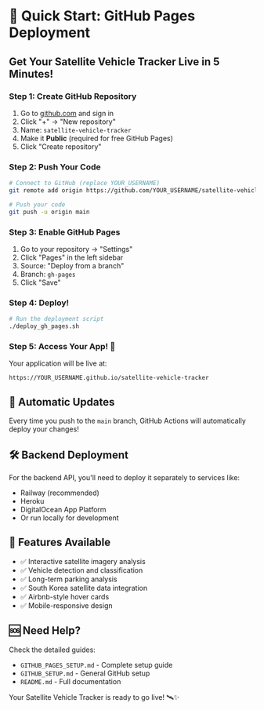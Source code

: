 # 🚀 Quick Start: GitHub Pages Deployment

## Get Your Satellite Vehicle Tracker Live in 5 Minutes!

### Step 1: Create GitHub Repository
1. Go to [github.com](https://github.com) and sign in
2. Click "+" → "New repository"
3. Name: `satellite-vehicle-tracker`
4. Make it **Public** (required for free GitHub Pages)
5. Click "Create repository"

### Step 2: Push Your Code
```bash
# Connect to GitHub (replace YOUR_USERNAME)
git remote add origin https://github.com/YOUR_USERNAME/satellite-vehicle-tracker.git

# Push your code
git push -u origin main
```

### Step 3: Enable GitHub Pages
1. Go to your repository → "Settings"
2. Click "Pages" in the left sidebar
3. Source: "Deploy from a branch"
4. Branch: `gh-pages`
5. Click "Save"

### Step 4: Deploy!
```bash
# Run the deployment script
./deploy_gh_pages.sh
```

### Step 5: Access Your App! 🎉
Your application will be live at:
```
https://YOUR_USERNAME.github.io/satellite-vehicle-tracker
```

## 🔄 Automatic Updates
Every time you push to the `main` branch, GitHub Actions will automatically deploy your changes!

## 🛠️ Backend Deployment
For the backend API, you'll need to deploy it separately to services like:
- Railway (recommended)
- Heroku
- DigitalOcean App Platform
- Or run locally for development

## 📱 Features Available
- ✅ Interactive satellite imagery analysis
- ✅ Vehicle detection and classification
- ✅ Long-term parking analysis
- ✅ South Korea satellite data integration
- ✅ Airbnb-style hover cards
- ✅ Mobile-responsive design

## 🆘 Need Help?
Check the detailed guides:
- `GITHUB_PAGES_SETUP.md` - Complete setup guide
- `GITHUB_SETUP.md` - General GitHub setup
- `README.md` - Full documentation

Your Satellite Vehicle Tracker is ready to go live! 🛰️✨

